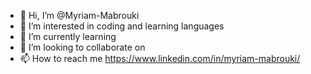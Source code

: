 - 👋 Hi, I’m @Myriam-Mabrouki
- 👀 I’m interested in coding and learning languages
- 🌱 I’m currently learning 
- 💞️ I’m looking to collaborate on
- 📫 How to reach me https://www.linkedin.com/in/myriam-mabrouki/ 

<!---
Myriam-Mabrouki/Myriam-Mabrouki is a ✨ special ✨ repository because its `README.md` (this file) appears on your GitHub profile.
You can click the Preview link to take a look at your changes.
--->
